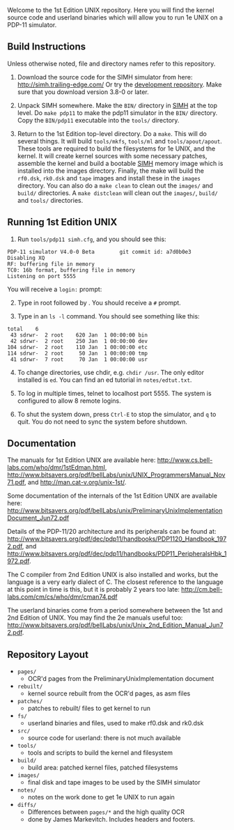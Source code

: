 Welcome to the 1st Edition UNIX repository. Here you will find the kernel
source code and userland binaries which will allow you to run 1e UNIX on
a PDP-11 simulator.

Build Instructions
------------------
Unless otherwise noted, file and directory names refer to this repository.

1. Download the source code for the SIMH simulator from here:
   <http://simh.trailing-edge.com/>
   Or try the [development repository](https://github.com/simh/simh).
    Make sure that you download version 3.8-0 or later.

2. Unpack SIMH somewhere. Make the `BIN/` directory in [SIMH](http://simh.trailing-edge.com/)
   at the top level. Do `make pdp11` to make the pdp11 simulator in the `BIN/`
   directory. Copy the `BIN/pdp11` executable into the `tools/` directory.

3. Return to the 1st Edition top-level directory. Do a `make`. This will do
   several things.  It will build `tools/mkfs`, `tools/ml` and `tools/apout/apout`.
   These tools are required to build the filesystems for 1e UNIX, and the
   kernel. It will create kernel sources with some necessary patches, assemble
   the kernel and build a bootable [SIMH](http://simh.trailing-edge.com/) memory
   image which is installed into the images directory.  Finally, the make will
   build the `rf0.dsk`, `rk0.dsk` and `tape` images and install these in the
   `images` directory. You can also do a `make clean` to clean out the `images/`
   and `build/` directories. A `make distclean` will clean out the `images/`,
   `build/`  and `tools/` directories.

Running 1st Edition UNIX
------------------------
1. Run `tools/pdp11 simh.cfg`, and you should see this:

```
PDP-11 simulator V4.0-0 Beta        git commit id: a7d0b0e3
Disabling XQ
RF: buffering file in memory
TC0: 16b format, buffering file in memory
Listening on port 5555
```

   You will receive a `login:` prompt:

2. Type in root followed by <RETURN>. You should receive a `#` prompt.

3. Type in an `ls -l` command. You should see something like this:

```
total    6
 43 sdrwr-  2 root    620 Jan  1 00:00:00 bin
 42 sdrwr-  2 root    250 Jan  1 00:00:00 dev
104 sdrwr-  2 root    110 Jan  1 00:00:00 etc
114 sdrwr-  2 root     50 Jan  1 00:00:00 tmp
 41 sdrwr-  7 root     70 Jan  1 00:00:00 usr
```

4. To change directories, use chdir, e.g. `chdir /usr`. The only editor installed
   is `ed`. You can find an ed tutorial in `notes/edtut.txt`.

5. To log in multiple times, telnet to localhost port 5555.  The system
   is configured to allow 8 remote logins.

6. To shut the system down, press `Ctrl-E` to stop the simulator, and `q` to quit.
   You do not need to sync the system before shutdown.

Documentation
-------------
The manuals for 1st Edition UNIX are available here:
<http://www.cs.bell-labs.com/who/dmr/1stEdman.html>,
<http://www.bitsavers.org/pdf/bellLabs/unix/UNIX_ProgrammersManual_Nov71.pdf>, and
<http://man.cat-v.org/unix-1st/>.

Some documentation of the internals of the 1st Edition UNIX are available here:
<http://www.bitsavers.org/pdf/bellLabs/unix/PreliminaryUnixImplementationDocument_Jun72.pdf>

Details of the PDP-11/20 architecture and its peripherals can be found at:
<http://www.bitsavers.org/pdf/dec/pdp11/handbooks/PDP1120_Handbook_1972.pdf>, and
<http://www.bitsavers.org/pdf/dec/pdp11/handbooks/PDP11_PeripheralsHbk_1972.pdf>.

The C compiler from 2nd Edition UNIX is also installed and works, but the
language is a very early dialect of C. The closest reference to the language
at this point in time is this, but it is probably 2 years too late:
<http://cm.bell-labs.com/cm/cs/who/dmr/cman74.pdf>

The userland binaries come from a period somewhere between the 1st and 2nd
Edition of UNIX. You may find the 2e manuals useful too:
<http://www.bitsavers.org/pdf/bellLabs/unix/Unix_2nd_Edition_Manual_Jun72.pdf>.

Repository Layout
-----------------
* `pages/`
    - OCR'd pages from the PreliminaryUnixImplementation document
* `rebuilt/`
    - kernel source rebuilt from the OCR'd pages, as asm files
* `patches/`
    - patches to rebuilt/ files to get kernel to run
* `fs/`
    - userland binaries and files, used to make rf0.dsk and rk0.dsk
* `src/`
    - source code for userland: there is not much available
* `tools/`
    - tools and scripts to build the kernel and filesystem
* `build/`
    - build area: patched kernel files, patched filesystems
* `images/`
    - final disk and tape images to be used by the SIMH simulator
* `notes/`
    - notes on the work done to get 1e UNIX to run again
* `diffs/`
    - Differences between `pages/*` and the high quality OCR
    - done by James Markevitch.  Includes headers and footers.
